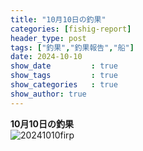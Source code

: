 ```yaml
---
title: "10月10日の釣果"
categories: [fishig-report]
header_type: post
tags: ["釣果","釣果報告","船"]
date: 2024-10-10
show_date         : true
show_tags         : true
show_categories   : true
show_author: true
---
```

**10月10日の釣果**
<br>
![20241010firp](https://assets-cdn-my-site-20230410.pages.dev/hi-network-repo.github.io/assets/image/IMG_6161.jpg "2024/10/10の釣果")




